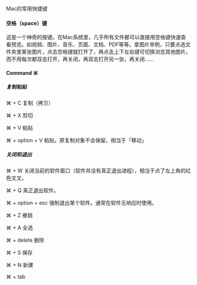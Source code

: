 Mac的常用快捷键

#### 空格（space）键

这是一个神奇的按键。在Mac系统里，几乎所有文件都可以直接用空格键快速查看预览。如视频、图片、音乐、页面、文档、PDF等等。拿图片举例，只要点选文件夹里某张图片，点击空格键就打开了，再点击上下左右键可切换浏览其他图片。而不用每次都双击打开，再关闭，再双击打开另一张，再关闭……

#### Command ⌘

##### 复制粘贴

⌘ + C 复制（拷贝）

⌘ + X 剪切

⌘ + V 粘贴

⌘ + option + V 粘贴，原复制对象不会保留，相当于「移动」

##### 关闭和退出

⌘ + W 关闭当前的软件窗口（软件并没有真正退出进程），相当于点了左上角的红色叉叉。

⌘ + Q 真正退出软件。

⌘ + option + esc 强制退出某个软件。通常在软件无响应时使用。

⌘ + Z 撤销

⌘ + A 全选

⌘ + delete 删除

⌘ + S 保存

⌘ + N 新建

⌘ + tab

